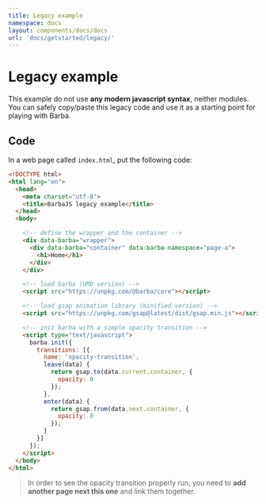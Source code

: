 ```yaml
---
title: Legacy example
namespace: docs
layout: components/docs/docs
url: 'docs/getstarted/legacy/'
---
```


# Legacy example

This example do not use **any modern javascript syntax**, neither modules.
You can safely copy/paste this legacy code and use it as a starting point for playing with Barba.

## Code

In a web page called `index.html`, put the following code:

```html
<!DOCTYPE html>
<html lang="en">
  <head>
    <meta charset="utf-8">
    <title>BarbaJS legacy example</title>
  </head>
  <body>

    <!-- define the wrapper and the container -->
    <div data-barba="wrapper">
      <div data-barba="container" data-barba-namespace="page-a">
        <h1>Home</h1>
      </div>
    </div>

    <!-- load barba (UMD version) -->
    <script src="https://unpkg.com/@barba/core"></script>

    <!-- load gsap animation library (minified version) -->
    <script src="https://unpkg.com/gsap@latest/dist/gsap.min.js"></script>

    <!-- init barba with a simple opacity transition -->
    <script type="text/javascript">
      barba.init({
        transitions: [{
          name: 'opacity-transition',
          leave(data) {
            return gsap.to(data.current.container, {
              opacity: 0
            });
          },
          enter(data) {
            return gsap.from(data.next.container, {
              opacity: 0
            });
          }
        }]
      });
    </script>
  </body>
</html>
```

> In order to see the opacity transition properly run, you need to **add another page next this one** and link them together.
